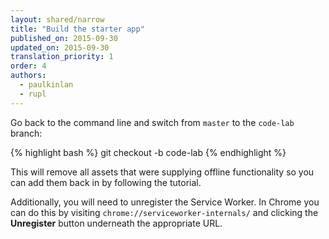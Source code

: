 ```yaml
---
layout: shared/narrow
title: "Build the starter app"
published_on: 2015-09-30
updated_on: 2015-09-30
translation_priority: 1
order: 4
authors:
  - paulkinlan
  - rupl
---
```



Go back to the command line and switch from `master` to the `code-lab` branch:

{% highlight bash %}
git checkout -b code-lab
{% endhighlight %}

This will remove all assets that were supplying offline functionality so you can add them back in by following the tutorial.

Additionally, you will need to unregister the Service Worker. In Chrome you can do this by visiting `chrome://serviceworker-internals/` and clicking the **Unregister** button underneath the appropriate URL.
